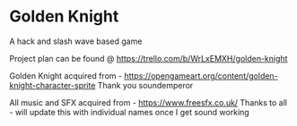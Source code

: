 # Golden Knight
A hack and slash wave based game

Project plan can be found @ https://trello.com/b/WrLxEMXH/golden-knight


Golden Knight acquired from - https://opengameart.org/content/golden-knight-character-sprite
Thank you soundemperor

All music and SFX acquired from - https://www.freesfx.co.uk/
Thanks to all - will update this with individual names once I get sound working
